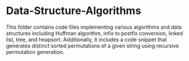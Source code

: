 # Data-Structure-Algorithms
This folder contains code files implementing various algorithms and data structures including Huffman algorithm, infix to postfix conversion, linked list, tree, and heapsort. Additionally, it includes a code snippet that generates distinct sorted permutations of a given string using recursive permutation generation.
